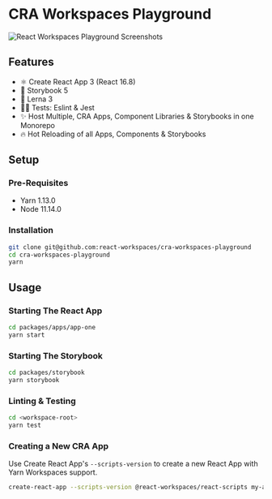 # CRA Workspaces Playground

![React Workspaces Playground Screenshots](https://i.imgur.com/BL9w3n9.png)

## Features

- ⚛️ Create React App 3 (React 16.8)
- 📖 Storybook 5
- 🐉 Lerna 3
- 👨‍🔬 Tests: Eslint & Jest
- ✨ Host Multiple, CRA Apps, Component Libraries & Storybooks in one Monorepo
- 🔥 Hot Reloading of all Apps, Components & Storybooks

## Setup

### Pre-Requisites

- Yarn 1.13.0
- Node 11.14.0

### Installation

```bash
git clone git@github.com:react-workspaces/cra-workspaces-playground
cd cra-workspaces-playground
yarn
```

## Usage

### Starting The React App

```bash
cd packages/apps/app-one
yarn start
```

### Starting The Storybook

```bash
cd packages/storybook
yarn storybook
```

### Linting & Testing

```bash
cd <workspace-root>
yarn test
```

### Creating a New CRA App

Use Create React App's `--scripts-version` to create a new React App with Yarn Workspaces support.

```bash
create-react-app --scripts-version @react-workspaces/react-scripts my-app
```
